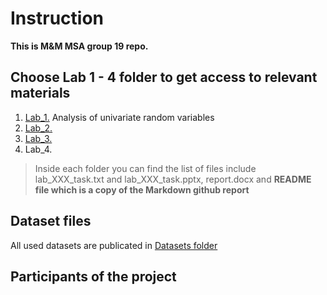 # Instruction
**This is M&M MSA group 19 repo.**
## Choose Lab 1 - 4 folder to get access to relevant materials
1. [Lab_1.](https://github.com/vandosik/M-M-MSA/tree/master/Lab_1) Analysis of univariate random variables 
2. [Lab_2.](https://github.com/vandosik/M-M-MSA/tree/master/Lab_2) 
3. [Lab_3.](https://github.com/vandosik/M-M-MSA/tree/master/Lab_3)
4. Lab_4.
>Inside each folder you can find the list of files include lab_XXX_task.txt and lab_XXX_task.pptx, 
>report.docx and **README file which is a copy of the Markdown github report**
## Dataset files
All used datasets are publicated in [Datasets folder](https://github.com/vandosik/M-M-MSA/tree/master/Datasets "This folder contains datasets files")
## Participants of the project

